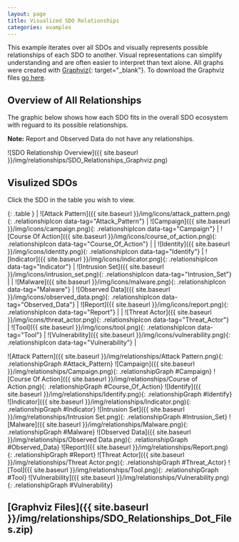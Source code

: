 ```yaml
---
layout: page
title: Visualized SDO Relationships
categories: examples
---
```


<script src="{{ site.baseurl }}/js/visualized_sdo_relationships.js"></script>

This example iterates over all SDOs and visually represents possible relationships of each SDO to another. Visual representations can simplify understanding and are often easier to interpret than text alone. All graphs were created with [Graphviz](http://graphviz.org/){: target="_blank"}. To download the Graphviz files [go here](#graphviz-files).

**Overview of All Relationships**
------------

The graphic below shows how each SDO fits in the overall SDO ecosystem with reguard to its possible relationships.

**Note:** Report and Observed Data do not have any relationships.

![SDO Relationship Overview]({{ site.baseurl }}/img/relationships/SDO_Relationships_Graphviz.png)

**Visulized SDOs**
--------------

Click the SDO in the table you wish to view.
<div class="row">
    <div class="col-md-4" markdown="1">

{: .table }
| ![Attack Pattern]({{ site.baseurl }}/img/icons/attack_pattern.png){: .relationshipIcon data-tag="Attack_Pattern"} | ![Campaign]({{ site.baseurl }}/img/icons/campaign.png){: .relationshipIcon data-tag="Campaign"} | ![Course Of Action]({{ site.baseurl }}/img/icons/course_of_action.png){: .relationshipIcon data-tag="Course_Of_Action"} |
| ![Identity]({{ site.baseurl }}/img/icons/identity.png){: .relationshipIcon data-tag="Identify"} | ![Indicator]({{ site.baseurl }}/img/icons/indicator.png){: .relationshipIcon data-tag="Indicator"} | ![Intrusion Set]({{ site.baseurl }}/img/icons/intrusion_set.png){: .relationshipIcon data-tag="Intrusion_Set"} |
| ![Malware]({{ site.baseurl }}/img/icons/malware.png){: .relationshipIcon data-tag="Malware"} | ![Observed Data]({{ site.baseurl }}/img/icons/observed_data.png){: .relationshipIcon data-tag="Observed_Data"} | ![Report]({{ site.baseurl }}/img/icons/report.png){: .relationshipIcon data-tag="Report"} |
| ![Threat Actor]({{ site.baseurl }}/img/icons/threat_actor.png){: .relationshipIcon data-tag="Threat_Actor"} | ![Tool]({{ site.baseurl }}/img/icons/tool.png){: .relationshipIcon data-tag="Tool"} | ![Vulnerability]({{ site.baseurl }}/img/icons/vulnerability.png){: .relationshipIcon data-tag="Vulnerability"} |

</div>

<div class="col-md-8 text-center" markdown="1">
![Attack Pattern]({{ site.baseurl }}/img/relationships/Attack Pattern.png){: .relationshipGraph #Attack_Pattern}
![Campaign]({{ site.baseurl }}/img/relationships/Campaign.png){: .relationshipGraph #Campaign}
![Course Of Action]({{ site.baseurl }}/img/relationships/Course of Action.png){: .relationshipGraph #Course_Of_Action}
![Identify]({{ site.baseurl }}/img/relationships/Identify.png){: .relationshipGraph #Identify}
![Indicator]({{ site.baseurl }}/img/relationships/Indicator.png){: .relationshipGraph #Indicator}
![Intrusion Set]({{ site.baseurl }}/img/relationships/Intrusion Set.png){: .relationshipGraph #Intrusion_Set}
![Malware]({{ site.baseurl }}/img/relationships/Malware.png){: .relationshipGraph #Malware}
![Observed Data]({{ site.baseurl }}/img/relationships/Observed Data.png){: .relationshipGraph #Observed_Data}
![Report]({{ site.baseurl }}/img/relationships/Report.png){: .relationshipGraph #Report}
![Threat Actor]({{ site.baseurl }}/img/relationships/Threat Actor.png){: .relationshipGraph #Threat_Actor}
![Tool]({{ site.baseurl }}/img/relationships/Tool.png){: .relationshipGraph #Tool}
![Vulnerability]({{ site.baseurl }}/img/relationships/Vulnerability.png){: .relationshipGraph #Vulnerability}
</div>
</div>

## [Graphviz Files]({{ site.baseurl }}/img/relationships/SDO_Relationships_Dot_Files.zip)

